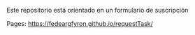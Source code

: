 Este repositorio está orientado en un formulario de suscripción

Pages: https://fedeargfyron.github.io/requestTask/